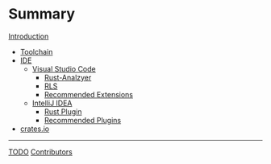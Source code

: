 # Summary

[Introduction](./introduction.md)
- [Toolchain](./tool_chain.md)
- [IDE](./ide.md)
  - [Visual Studio Code](./vscode.md)
    - [Rust-Analzyer]()
    - [RLS]()
    - [Recommended Extensions]()
  - [IntelliJ IDEA](./intellij_idea.md)
    - [Rust Plugin]()
    - [Recommended Plugins]()
- [crates.io](./crates.md)  
---
[TODO](./todo.md)
[Contributors](./contributors.md)
